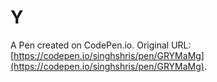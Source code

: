 # Y

A Pen created on CodePen.io. Original URL: [https://codepen.io/singhshris/pen/GRYMaMg](https://codepen.io/singhshris/pen/GRYMaMg).

